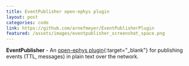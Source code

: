 ```yaml
---
title: EventPublisher open-ephys plugin
layout: post
categories: code
link: https://github.com/arnefmeyer/EventPublisherPlugin
featured: /assets/images/eventpublisher_screenshot_space.png
---
```



**EventPublisher** - An [open-ephys plugin](https://github.com/open-ephys/plugin-GUI/){:target="_blank"} for publishing events (TTL, messages) in plain text over the network.
